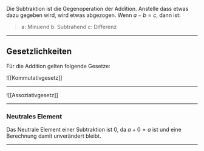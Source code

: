 Die Subtraktion ist die Gegenoperation der Addition. Anstelle dass etwas dazu gegeben wird, wird etwas abgezogen.
Wenn $a-b=c$, dann ist:
>a: Minuend
>b: Subtrahend
>c: Differenz

---
## Gesetzlichkeiten
Für die Addition gelten folgende Gesetze:

![[Kommutativgesetz]]

---
![[Assoziativgesetz]]

---
### Neutrales Element
Das Neutrale Element einer Subtraktion ist $0$, da $a+0=a$ ist und eine Berechnung damit unverändert bleibt.

---